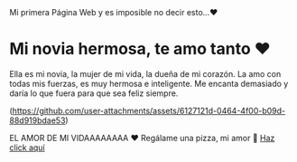 <html lang="es-ES">
<head>
    <meta charset="UTF-8">
    <meta name="viewport" content="width=device-width, initial-scale=1.0">
    Mi primera Página Web y es imposible no decir esto...❤️
    <link rel="stylesheet" href="style.css">
</head>
<body>
    <div class="contenedor">
        <h1>Mi novia hermosa, te amo tanto ❤️</h1>
        <p>
            Ella es mi novia, la mujer de mi vida, la dueña de mi corazón.  
            La amo con todas mis fuerzas, es muy hermosa e inteligente.  
            Me encanta demasiado y daría lo que fuera para que sea feliz siempre.
        </p>

(https://github.com/user-attachments/assets/6127121d-0464-4f00-b09d-88d919bdae53)

        
EL AMOR DE MI VIDAAAAAAAA ❤️
Regálame una pizza, mi amor 🍕
<a href="#" class="boton-redirecction">Haz click aquí</a>
